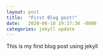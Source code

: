 ```yaml
---
layout: post
title:  "First Blog post!"
date:   2020-08-10 19:37:36 -0600
categories: jekyll update
---
```


This is my first blog post using jekyll